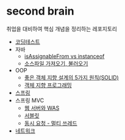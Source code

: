 # second brain
취업을 대비하여 핵심 개념을 정리하는 레포지토리
- [코딩테스트](./coding-test/coding_test.md)
- 자바
  - [isAssignableFrom vs instanceof](./java/isAssignableFrom과instanceof.md)
  - [소스파일 가져오기, 불러오기](./java/소스파일%20가져오기,%20불러오기.md)
- OOP
  - [좋은 객체 지향 설계의 5가지 원칙(SOLID)](./OOP/SOLID.md)
  - [객체 지향 프로그래밍](./OOP/객체%20지향%20프로그래밍.md)
- [스프링](./Spring/README.md)
- 스프링 MVC
  - [웹 서버와 WAS](./Spring%20MVC/웹%20서버와%20WAS.md)
  - [서블릿](./Spring%20MVC/서블릿.md)
  - [동시 요청 - 멀티 쓰레드](./Spring%20MVC/동시%20요청%20-%20멀티%20쓰레드.md)
- [네트워크](./Network/README.md)

